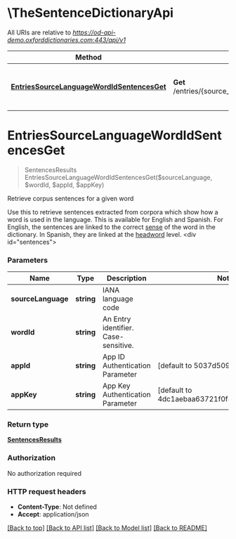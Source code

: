 # \TheSentenceDictionaryApi

All URIs are relative to *https://od-api-demo.oxforddictionaries.com:443/api/v1*

Method | HTTP request | Description
------------- | ------------- | -------------
[**EntriesSourceLanguageWordIdSentencesGet**](TheSentenceDictionaryApi.md#EntriesSourceLanguageWordIdSentencesGet) | **Get** /entries/{source_language}/{word_id}/sentences | Retrieve corpus sentences for a given word


# **EntriesSourceLanguageWordIdSentencesGet**
> SentencesResults EntriesSourceLanguageWordIdSentencesGet($sourceLanguage, $wordId, $appId, $appKey)

Retrieve corpus sentences for a given word

 Use this to retrieve sentences extracted from  corpora which show how a word is used in the language. This is available for English and Spanish. For English, the sentences are linked to the correct [sense](documentation/glossary?term=sense) of the word in the dictionary. In Spanish, they are linked at the [headword](documentation/glossary?term=headword) level.   <div id=\"sentences\"></div> 


### Parameters

Name | Type | Description  | Notes
------------- | ------------- | ------------- | -------------
 **sourceLanguage** | **string**| IANA language code | 
 **wordId** | **string**| An Entry identifier. Case-sensitive. | 
 **appId** | **string**| App ID Authentication Parameter | [default to 5037d509]
 **appKey** | **string**| App Key Authentication Parameter | [default to 4dc1aebaa63721f0f8e79a55e2514bc7]

### Return type

[**SentencesResults**](SentencesResults.md)

### Authorization

No authorization required

### HTTP request headers

 - **Content-Type**: Not defined
 - **Accept**: application/json

[[Back to top]](#) [[Back to API list]](../README.md#documentation-for-api-endpoints) [[Back to Model list]](../README.md#documentation-for-models) [[Back to README]](../README.md)

